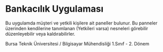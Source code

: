 # Bankacılık Uygulaması 

Bu uygulamda müşteri ve yetkili kişilere ait paneller bulunur. Bu panneler üzerinden kendilerine tanımlanan (Yetkileri varsa) nesneleri görebilir düzenleyebilir veya kaldırabilirler.

Bursa Teknik Üniversitesi / Bilgisayar Mühendisliği 1.Sınıf - 2. Dönem
